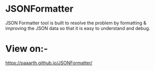 # JSONFormatter
JSON Formatter tool is built to resolve the problem by formatting &amp; improving the JSON data so that it is easy to understand and debug.

# View on:-
https://paaarth.github.io/JSONFormatter/